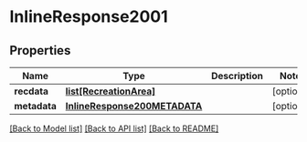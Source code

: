 # InlineResponse2001

## Properties
Name | Type | Description | Notes
------------ | ------------- | ------------- | -------------
**recdata** | [**list[RecreationArea]**](RecreationArea.md) |  | [optional] 
**metadata** | [**InlineResponse200METADATA**](InlineResponse200METADATA.md) |  | [optional] 

[[Back to Model list]](../README.md#documentation-for-models) [[Back to API list]](../README.md#documentation-for-api-endpoints) [[Back to README]](../README.md)

